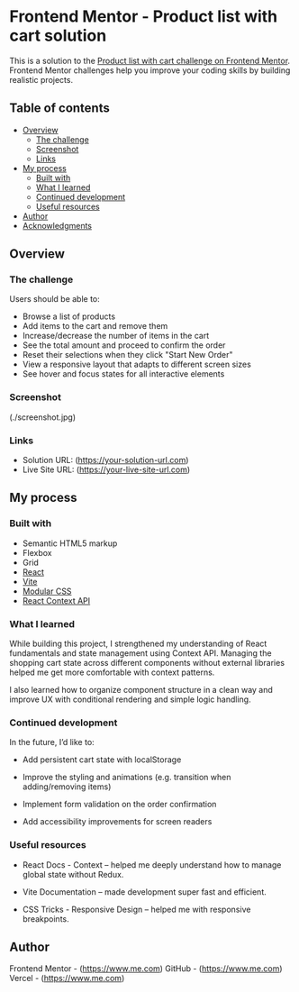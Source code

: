 # Frontend Mentor - Product list with cart solution

This is a solution to the [Product list with cart challenge on Frontend Mentor](https://www.frontendmentor.io/challenges/product-list-with-cart-5MmqLVAp_d). Frontend Mentor challenges help you improve your coding skills by building realistic projects.

## Table of contents

- [Overview](#overview)
  - [The challenge](#the-challenge)
  - [Screenshot](#screenshot)
  - [Links](#links)
- [My process](#my-process)
  - [Built with](#built-with)
  - [What I learned](#what-i-learned)
  - [Continued development](#continued-development)
  - [Useful resources](#useful-resources)
- [Author](#author)
- [Acknowledgments](#acknowledgments)

## Overview

### The challenge

Users should be able to:

- Browse a list of products
- Add items to the cart and remove them
- Increase/decrease the number of items in the cart
- See the total amount and proceed to confirm the order
- Reset their selections when they click "Start New Order"
- View a responsive layout that adapts to different screen sizes
- See hover and focus states for all interactive elements

### Screenshot

(./screenshot.jpg)

### Links

- Solution URL: (https://your-solution-url.com)
- Live Site URL: (https://your-live-site-url.com)

## My process

### Built with

- Semantic HTML5 markup
- Flexbox
- Grid
- [React](https://reactjs.org/)
- [Vite](https://vitejs.dev/)
- [Modular CSS](https://en.wikipedia.org/wiki/Modular_CSS)
- [React Context API](https://reactjs.org/docs/context.html)

### What I learned

While building this project, I strengthened my understanding of React fundamentals and state management using Context API. Managing the shopping cart state across different components without external libraries helped me get more comfortable with context patterns.

I also learned how to organize component structure in a clean way and improve UX with conditional rendering and simple logic handling.

### Continued development

In the future, I’d like to:

- Add persistent cart state with localStorage

- Improve the styling and animations (e.g. transition when adding/removing items)

- Implement form validation on the order confirmation

- Add accessibility improvements for screen readers

### Useful resources

- React Docs - Context – helped me deeply understand how to manage global state without Redux.

- Vite Documentation – made development super fast and efficient.

- CSS Tricks - Responsive Design – helped me with responsive breakpoints.

## Author

Frontend Mentor - (https://www.me.com)
GitHub - (https://www.me.com)
Vercel - (https://www.me.com)
